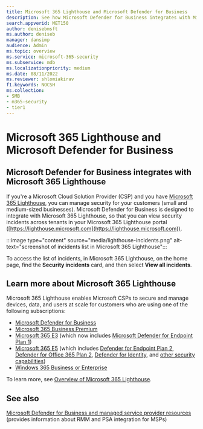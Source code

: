 ```yaml
---
title: Microsoft 365 Lighthouse and Microsoft Defender for Business
description: See how Microsoft Defender for Business integrates with Microsoft 365 Lighthouse, a security solution for Microsoft partners.
search.appverid: MET150
author: denisebmsft
ms.author: deniseb
manager: dansimp 
audience: Admin
ms.topic: overview
ms.service: microsoft-365-security
ms.subservice: mdb
ms.localizationpriority: medium
ms.date: 08/11/2022
ms.reviewer: shlomiakirav
f1.keywords: NOCSH 
ms.collection: 
- SMB
- m365-security
- tier1
---
```


# Microsoft 365 Lighthouse and Microsoft Defender for Business

## Microsoft Defender for Business integrates with Microsoft 365 Lighthouse

If you're a Microsoft Cloud Solution Provider (CSP) and you have [Microsoft 365 Lighthouse](../../lighthouse/m365-lighthouse-overview.md), you can manage security for your customers (small and medium-sized businesses). Microsoft Defender for Business is designed to integrate with Microsoft 365 Lighthouse, so that you can view security incidents across tenants in your Microsoft 365 Lighthouse portal ([https://lighthouse.microsoft.com](https://lighthouse.microsoft.com)). 

:::image type="content" source="media/lighthouse-incidents.png" alt-text="screenshot of incidents list in Microsoft 365 Lighthouse":::

To access the list of incidents, in Microsoft 365 Lighthouse, on the home page, find the **Security incidents** card, and then select **View all incidents**.

## Learn more about Microsoft 365 Lighthouse

Microsoft 365 Lighthouse enables Microsoft CSPs to secure and manage devices, data, and users at scale for customers who are using one of the following subscriptions:

- [Microsoft Defender for Business](/security/defender-business/mdb-overview.md)
- [Microsoft 365 Business Premium](../../admin/admin-overview/what-is-microsoft-365.md)
- [Microsoft 365 E3](../../enterprise/microsoft-365-overview.md) (which now includes [Microsoft Defender for Endpoint Plan 1](../defender-endpoint/defender-endpoint-plan-1.md))
- [Microsoft 365 E5](../../enterprise/microsoft-365-overview.md) (which includes [Defender for Endpoint Plan 2](../defender-endpoint/microsoft-defender-endpoint.md), [Defender for Office 365 Plan 2](../office-365-security/defender-for-office-365.md), [Defender for Identity](/defender-for-identity/what-is), and [other security capabilities](../defender/microsoft-365-defender.md))
- [Windows 365 Business or Enterprise](/windows-365/overview)

To learn more, see [Overview of Microsoft 365 Lighthouse](../../lighthouse/m365-lighthouse-overview.md).

## See also

[Microsoft Defender for Business and managed service provider resources](mdb-partners.md) (provides information about RMM and PSA integration for MSPs)